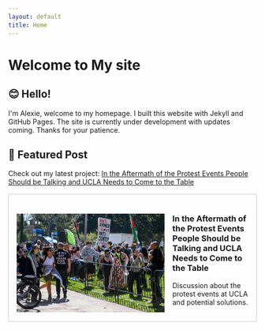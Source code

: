 ```yaml
---
layout: default
title: Home
---
```

# Welcome to My site



## 😊 Hello!

I'm Alexie, welcome to my homepage. I built this website with Jekyll and GitHub Pages. The site is currently under development with updates coming. Thanks for your patience.

## 🔦 Featured Post

Check out my latest project: [In the Aftermath of the Protest Events People Should be Talking and UCLA Needs to Come to the Table](https://alexiepogue.com/2024/05/30/In-the-Aftermath-of-the-Protest-Events-People-Should-be-Talking-and-UCLA-Needs-to-Come-to-the-Table/)

<div style="border: 1px solid #ccc; padding: 16px; margin: 16px 0;">
    <a href="https://alexiepogue.com/2024/05/30/In-the-Aftermath-of-the-Protest-Events-People-Should-be-Talking-and-UCLA-Needs-to-Come-to-the-Table/" style="text-decoration: none; color: inherit;">
        <img src="https://raw.githubusercontent.com/APogue/APogue.github.io/main/images/2024-05-20/protest/anti-zionism-not.jpg" alt="In the Aftermath of the Protest Events" width="300" height="200" style="float: left; margin-right: 16px;">
        <div>
            <h3>In the Aftermath of the Protest Events People Should be Talking and UCLA Needs to Come to the Table</h3>
            <p>Discussion about the protest events at UCLA and potential solutions.</p>
        </div>
    </a>
    <div style="clear: both;"></div>
</div>


